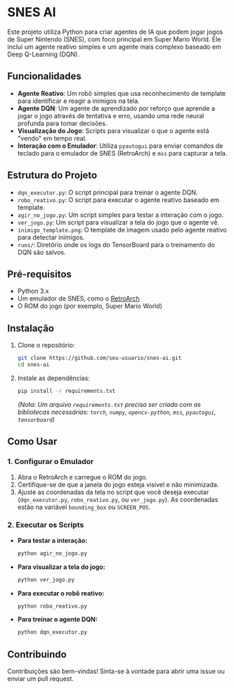 # SNES AI

Este projeto utiliza Python para criar agentes de IA que podem jogar jogos de Super Nintendo (SNES), com foco principal em Super Mario World. Ele inclui um agente reativo simples e um agente mais complexo baseado em Deep Q-Learning (DQN).

## Funcionalidades

*   **Agente Reativo**: Um robô simples que usa reconhecimento de template para identificar e reagir a inimigos na tela.
*   **Agente DQN**: Um agente de aprendizado por reforço que aprende a jogar o jogo através de tentativa e erro, usando uma rede neural profunda para tomar decisões.
*   **Visualização do Jogo**: Scripts para visualizar o que o agente está "vendo" em tempo real.
*   **Interação com o Emulador**: Utiliza `pyautogui` para enviar comandos de teclado para o emulador de SNES (RetroArch) e `mss` para capturar a tela.

## Estrutura do Projeto

*   `dqn_executor.py`: O script principal para treinar o agente DQN.
*   `robo_reativo.py`: O script para executar o agente reativo baseado em template.
*   `agir_no_jogo.py`: Um script simples para testar a interação com o jogo.
*   `ver_jogo.py`: Um script para visualizar a tela do jogo que o agente vê.
*   `inimigo_template.png`: O template de imagem usado pelo agente reativo para detectar inimigos.
*   `runs/`: Diretório onde os logs do TensorBoard para o treinamento do DQN são salvos.

## Pré-requisitos

*   Python 3.x
*   Um emulador de SNES, como o [RetroArch](https://www.retroarch.com/)
*   O ROM do jogo (por exemplo, Super Mario World)

## Instalação

1.  Clone o repositório:
    ```bash
    git clone https://github.com/seu-usuario/snes-ai.git
    cd snes-ai
    ```

2.  Instale as dependências:
    ```bash
    pip install -r requirements.txt
    ```
    *(Nota: Um arquivo `requirements.txt` precisa ser criado com as bibliotecas necessárias: `torch`, `numpy`, `opencv-python`, `mss`, `pyautogui`, `tensorboard`)*

## Como Usar

### 1. Configurar o Emulador

1.  Abra o RetroArch e carregue o ROM do jogo.
2.  Certifique-se de que a janela do jogo esteja visível e não minimizada.
3.  Ajuste as coordenadas da tela no script que você deseja executar (`dqn_executor.py`, `robo_reativo.py`, ou `ver_jogo.py`). As coordenadas estão na variável `bounding_box` ou `SCREEN_POS`.

### 2. Executar os Scripts

*   **Para testar a interação:**
    ```bash
    python agir_no_jogo.py
    ```

*   **Para visualizar a tela do jogo:**
    ```bash
    python ver_jogo.py
    ```

*   **Para executar o robô reativo:**
    ```bash
    python robo_reativo.py
    ```

*   **Para treinar o agente DQN:**
    ```bash
    python dqn_executor.py
    ```

## Contribuindo

Contribuições são bem-vindas! Sinta-se à vontade para abrir uma issue ou enviar um pull request.